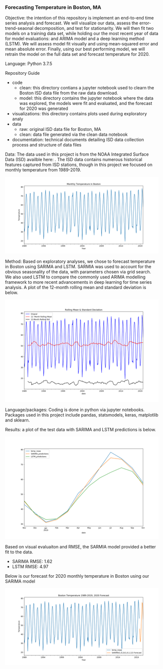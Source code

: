### Forecasting Temperature in Boston, MA

Objective: the intention of this repository is implement an end-to-end time series analysis and forecast.  We will visualize our data, assess the error-trend-seaonal decomposition, and test for stationarity.  We will then fit two models on a training data set, while holding our the most recent year of data for model evaluations: and ARIMA model and a deep learning method (LSTM).  We will assess model fit visually and using mean-squared error and mean absolute error.  Finally, using our best performing model, we will retrain the model on the full data set and forecast temperature for 2020.

Language: Python 3.7.5

Repository Guide

- code
    - clean: this directory contians a jupyter notebook used to clearn the Boston ISD data file from the raw data download.
    - model: this directory contains the jupyter notebook where the data was explored, the models were fit and evaluated, and the forecast for 2020 was generated
- visualizations: this directory contains plots used during exploratory analy
- data
    - raw: original ISD data file for Boston, MA
    - clean: data file generated via the clean data notebook
- documentation: technical documents detailing ISD data collection process and structure of data files

Data: The data used in this project is from the NOAA Integrated Surface Data (ISD) availble here: .  The ISD data contains numerous historical features captured from ISD stations, though in this project we focused on monthly temperature from 1989-2019.

![Monthly Temperature in Boston 1989-2019](https://github.com/colbyw5/boston_forecast/blob/master/visualizations/Boston_Temp.png)

Method: Based on exploratory analyses, we chose to forecast temperature in Boston using SARIMA and LSTM.  SARMIA was used to account for the obvious seasonality of the data, with parameters chosen via grid search.  We also used LSTM to compare the commonly used ARIMA modelling framework to more recent advancements in deep learning for time series analysis.  A plot of the 12-month rolling mean and standard deviation is below.

![Monthly Temperature in Boston 1989-2019: 12-month rolling mean and std](https://github.com/colbyw5/boston_forecast/blob/master/visualizations/year_rolling_temp.png)

Language/packages: Coding is done in python via jupyter notebooks.  Packages used in this project include pandas, statsmodels, keras, matplotlib and sklearn.

Results: a plot of the test data with SARIMA and LSTM predictions is below.

![](https://github.com/colbyw5/boston_forecast/blob/master/visualizations/models_test.png)

Based on visual evaluaiton and RMSE, the SARMIA model provided a better fit to the data.

- SARIMA RMSE: 1.62
- LSTM RMSE: 4.97

Below is our forecast for 2020 monthly temperature in Boston using our SARIMA model

![Monthly Temperature in Boston 1989-2019, Forecast for 2020](https://github.com/colbyw5/boston_forecast/blob/master/visualizations/2020_Forecast.png)


